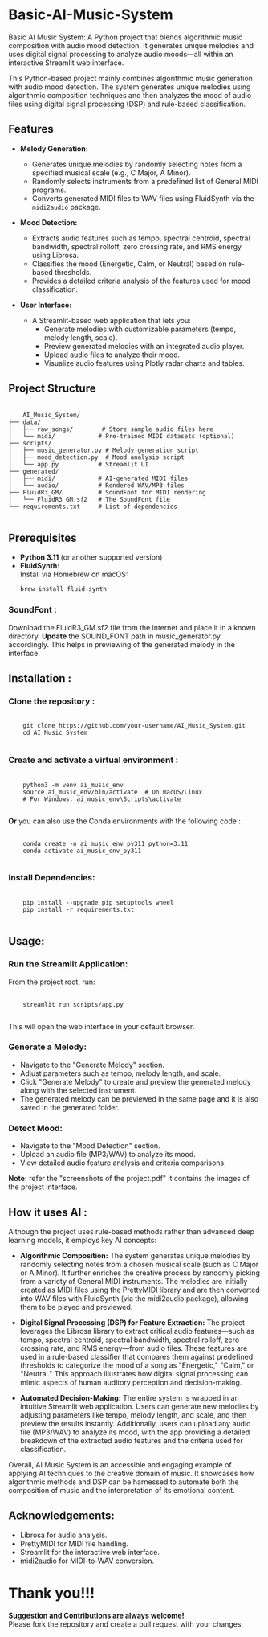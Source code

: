 # Basic-AI-Music-System
Basic AI Music System: A Python project that blends algorithmic music composition with audio mood detection. It generates unique melodies and uses digital signal processing to analyze audio moods—all within an interactive Streamlit web interface.

This Python-based project mainly combines algorithmic music generation with audio mood detection. The system generates unique melodies using algorithmic composition techniques and then analyzes the mood of audio files using digital signal processing (DSP) and rule-based classification.

## Features

- **Melody Generation:**  
  - Generates unique melodies by randomly selecting notes from a specified musical scale (e.g., C Major, A Minor).
  - Randomly selects instruments from a predefined list of General MIDI programs.
  - Converts generated MIDI files to WAV files using FluidSynth via the `midi2audio` package.

- **Mood Detection:**  
  - Extracts audio features such as tempo, spectral centroid, spectral bandwidth, spectral rolloff, zero crossing rate, and RMS energy using Librosa.
  - Classifies the mood (Energetic, Calm, or Neutral) based on rule-based thresholds.
  - Provides a detailed criteria analysis of the features used for mood classification.

- **User Interface:**  
  - A Streamlit-based web application that lets you:
    - Generate melodies with customizable parameters (tempo, melody length, scale).
    - Preview generated melodies with an integrated audio player.
    - Upload audio files to analyze their mood.
    - Visualize audio features using Plotly radar charts and tables.

## Project Structure

<pre>
  <code>
    AI_Music_System/
├── data/
│   ├── raw_songs/        # Store sample audio files here
│   └── midi/            # Pre-trained MIDI datasets (optional)
├── scripts/
│   ├── music_generator.py # Melody generation script
│   ├── mood_detection.py  # Mood analysis script
│   └── app.py           # Streamlit UI
├── generated/
│   ├── midi/            # AI-generated MIDI files
│   └── audio/           # Rendered WAV/MP3 files
├── FluidR3_GM/          # SoundFont for MIDI rendering
│   └── FluidR3_GM.sf2   # The SoundFont file
└── requirements.txt     # List of dependencies
  </code>
</pre>


## Prerequisites

- **Python 3.11** (or another supported version)
- **FluidSynth:**  
  Install via Homebrew on macOS:
  ```bash
  brew install fluid-synth

### SoundFont :
Download the FluidR3_GM.sf2 file from the internet and place it in a known directory. **Update** the SOUND_FONT path in music_generator.py accordingly. This helps in previewing of the generated melody in the interface.

## Installation :

### **Clone the repository** : 
<pre>
  <code>
    git clone https://github.com/your-username/AI_Music_System.git
    cd AI_Music_System
  </code>
</pre>

### **Create and activate a virtual environment** :
<pre>
  <code>
    python3 -m venv ai_music_env
    source ai_music_env/bin/activate  # On macOS/Linux
    # For Windows: ai_music_env\Scripts\activate
  </code>
</pre>

**Or** you can also use the Conda environments with the following code :
<pre>
  <code>
    conda create -n ai_music_env_py311 python=3.11
    conda activate ai_music_env_py311
  </code>
</pre>

### **Install Dependencies:**
<pre>
  <code>
    pip install --upgrade pip setuptools wheel
    pip install -r requirements.txt
  </code>
</pre>

## Usage:

### **Run the Streamlit Application:**
From the project root, run:
<pre>
  <code>
    streamlit run scripts/app.py
  </code>
</pre>
This will open the web interface in your default browser.

### **Generate a Melody:**
- Navigate to the "Generate Melody" section.
- Adjust parameters such as tempo, melody length, and scale.
- Click "Generate Melody" to create and preview the generated melody along with the selected instrument.
- The generated melody can be previewed in the same page and it is also saved in the generated folder.

### **Detect Mood:**
- Navigate to the "Mood Detection" section.
- Upload an audio file (MP3/WAV) to analyze its mood.
- View detailed audio feature analysis and criteria comparisons.

**Note:** refer the "screenshots of the project.pdf" it contains the images of the project interface. 

## How it uses AI :
Although the project uses rule-based methods rather than advanced deep learning models, it employs key AI concepts:

- **Algorithmic Composition:**
  The system generates unique melodies by randomly selecting notes from a chosen musical scale (such as C Major or A Minor). It further enriches the creative process by randomly picking from a variety of General MIDI instruments. The melodies are initially created as MIDI files using the PrettyMIDI library and are then converted into WAV files with FluidSynth (via the midi2audio package), allowing them to be played and previewed.
  
- **Digital Signal Processing (DSP) for Feature Extraction:**
  The project leverages the Librosa library to extract critical audio features—such as tempo, spectral centroid, spectral bandwidth, spectral rolloff, zero crossing rate, and RMS energy—from audio files. These features are used in a rule-based classifier that compares them against predefined thresholds to categorize the mood of a song as "Energetic," "Calm," or "Neutral." This approach illustrates how digital signal processing can mimic aspects of human auditory perception and decision-making.
  
- **Automated Decision-Making:**
  The entire system is wrapped in an intuitive Streamlit web application. Users can generate new melodies by adjusting parameters like tempo, melody length, and scale, and then preview the results instantly. Additionally, users can upload any audio file (MP3/WAV) to analyze its mood, with the app providing a detailed breakdown of the extracted audio features and the criteria used for classification.

Overall, AI Music System is an accessible and engaging example of applying AI techniques to the creative domain of music. It showcases how algorithmic methods and DSP can be harnessed to automate both the composition of music and the interpretation of its emotional content.

## Acknowledgements:
- Librosa for audio analysis.
- PrettyMIDI for MIDI file handling.
- Streamlit for the interactive web interface.
- midi2audio for MIDI-to-WAV conversion.

# Thank you!!!

**Suggestion and Contributions are always welcome!** <br> Please fork the repository and create a pull request with your changes.
